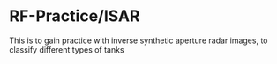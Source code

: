 # RF-Practice/ISAR
This is to gain practice with inverse synthetic aperture radar images, to classify different types of tanks 